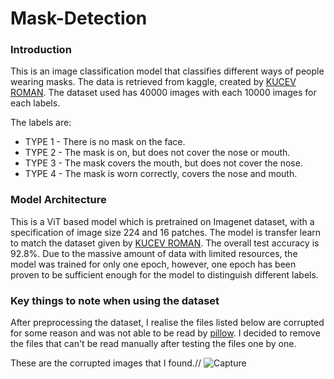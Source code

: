 # Mask-Detection

### Introduction
This is an image classification model that classifies different ways of people wearing masks. The data is retrieved from kaggle, created by [KUCEV ROMAN](https://www.kaggle.com/tapakah68/medical-masks-part1). The dataset used has 40000 images with each 10000 images for each labels. 

The labels are: 
* TYPE 1 - There is no mask on the face.
* TYPE 2 - The mask is on, but does not cover the nose or mouth.
* TYPE 3 - The mask covers the mouth, but does not cover the nose.
* TYPE 4 - The mask is worn correctly, covers the nose and mouth. 

### Model Architecture
This is a ViT based model which is pretrained on Imagenet dataset, with a specification of image size 224 and 16 patches. The model is transfer learn to match the dataset given by [KUCEV ROMAN](https://www.kaggle.com/tapakah68/medical-masks-part1). The overall test accuracy is 92.8%. Due to the massive amount of data with limited resources, the model was trained for only one epoch, however, one epoch has been proven to be sufficient enough for the model to distinguish different labels.

### Key things to note when using the dataset
After preprocessing the dataset, I realise the files listed below are corrupted for some reason and was not able to be read by [pillow](https://pillow.readthedocs.io/en/stable/installation.html). I decided to remove the files that can't be read manually after testing the files one by one.

These are the corrupted images that I found.//
![Capture](https://user-images.githubusercontent.com/67994195/133401930-85874880-1fdf-4b3f-b288-707a39ad5c1f.PNG)
